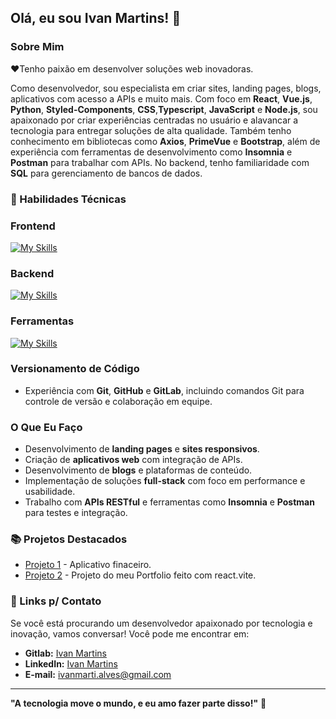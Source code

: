 ## Olá, eu sou Ivan Martins! 👋

### Sobre Mim

❤️Tenho paixão em desenvolver soluções web inovadoras.

Como desenvolvedor, sou especialista em criar sites, landing pages, blogs, aplicativos com acesso a APIs e muito mais. Com foco em **React**, **Vue.js**, **Python**, **Styled-Components**, **CSS**,**Typescript**, **JavaScript** e **Node.js**, sou apaixonado por criar experiências centradas no usuário e alavancar a tecnologia para entregar soluções de alta qualidade.
Também tenho conhecimento em bibliotecas como **Axios**, **PrimeVue** e **Bootstrap**, além de experiência com ferramentas de desenvolvimento como **Insomnia** e **Postman** para trabalhar com APIs. No backend, tenho familiaridade com **SQL** para gerenciamento de bancos de dados.

### 🚀  Habilidades Técnicas

### Frontend
[![My Skills](https://skillicons.dev/icons?i=js,html,css,ts,tailwind,react,vite,vue,nuxtjs,styledcomponents)](https://skillicons.dev)

### Backend
[![My Skills](https://skillicons.dev/icons?i=nodejs,py,npm,docker,postman, )](https://skillicons.dev)


### Ferramentas
[![My Skills](https://skillicons.dev/icons?i=git,github,gitlab,notion)](https://skillicons.dev)

### Versionamento de Código
- Experiência com **Git**, **GitHub** e **GitLab**, incluindo comandos Git para controle de versão e colaboração em equipe.

### O Que Eu Faço

- Desenvolvimento de **landing pages** e **sites responsivos**.
- Criação de **aplicativos web** com integração de APIs.
- Desenvolvimento de **blogs** e plataformas de conteúdo.
- Implementação de soluções **full-stack** com foco em performance e usabilidade.
- Trabalho com **APIs RESTful** e ferramentas como **Insomnia** e **Postman** para testes e integração.

### 📚 Projetos Destacados

- [Projeto 1](https://github.com/IvanM4rtin5/DtMoney-Frontend) - Aplicativo finaceiro.
- [Projeto 2](portfolio-prime.netlify.app/) - Projeto do meu Portfolio feito com react.vite.

### 🔗 Links p/ Contato

Se você está procurando um desenvolvedor apaixonado por tecnologia e inovação, vamos conversar! Você pode me encontrar em:

- **Gitlab:** [Ivan Martins](https://gitlab.com/ivanmarti.alves)
- **LinkedIn:** [Ivan Martins](https://www.linkedin.com/in/ivan-martins-alves/)
- **E-mail:** ivanmarti.alves@gmail.com

---

**"A tecnologia move o mundo, e eu amo fazer parte disso!"** 🚀
